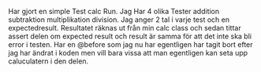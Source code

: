 Har gjort en simple Test calc Run.
Jag Har 4 olika Tester addition subtraktion multiplikation division.
Jag anger 2 tal i varje test och en expectedresult.
Resultatet räknas ut från min calc class och sedan tittar assert delen om expected result och result är samma för att det inte ska bli error i testen.
Har en @before som jag nu har egentligen har tagit bort efter jag har ändrat i koden men vill bara vissa att man egentligen kan seta upp caluculatern i den delen.
